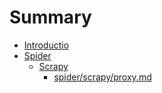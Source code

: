 # Summary

* [Introductio](README.md)
* [Spider](spider.md)
  * [Scrapy](spider/scrapy.md)
    * [spider/scrapy/proxy.md](/spider/scrapy/proxy.md "代理")



